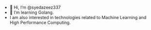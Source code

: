 - 👋 Hi, I’m @syedazeez337
- 👀 I’m learning Golang.
- I am also interested in technologies related to Machine Learning and High Performance Computing.

<!---
syedazeez337/syedazeez337 is a ✨ special ✨ repository because its `README.md` (this file) appears on your GitHub profile.
You can click the Preview link to take a look at your changes.
--->
